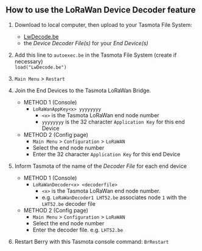  ## How to use the LoRaWan Device Decoder feature ##
 1. Download to local computer, then upload to your Tasmota File System:
    - [LwDecode.be](https://github.com/arendst/Tasmota/tree/master/tasmota/berry/lorawan/decoders/LwDecode.be)
    - the _Device Decoder File(s)_ for your _End Device(s)_
 2. Add this line to `autoexec.be` in the Tasmota File System (create if necessary)   
 `load("LwDecode.be")`
 3. `Main Menu` > `Restart`
 4. Join the End Devices to the Tasmota LoRaWan Bridge.
    - METHOD 1 (Console)
	  - `LoRaWanAppKey<x> yyyyyyyy` 
	    - `<x>` is the Tasmota LoRaWan end node number
	    - `yyyyyyyy` is the 32 character `Application Key` for this end Device
	- METHOD 2 (Config page)
      - `Main Menu` > `Configuration` > `LoRaWAN`
      - Select the end node number	  
	  - Enter the 32 character `Application Key` for this end Device
 5. Inform Tasmota of the name of the _Decoder File_ for each end device
    - METHOD 1 (Console)
	  - `LoRaWanDecoder<x> <decoderfile>` 
	    - `<x>` is the Tasmota LoRaWan end node number.  
        - e.g.  `LoRaWanDecoder1 LHT52.be` associates node `1` with the `LHT52.be` decoder file
	- METHOD 2 (Config page)
	  - `Main Menu` > `Configuration` > `LoRaWAN`
	  - Select the end node number
	  - Enter the decoder file. e.g. `LHT52.be`
  
 6. Restart Berry with this Tasmota console command: `BrRestart`

